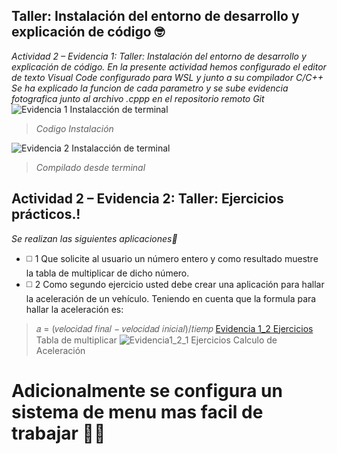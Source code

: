  ## Taller: Instalación del entorno de desarrollo y explicación de código 🤓
 _Actividad 2 – Evidencia 1: Taller: Instalación del entorno de desarrollo y explicación de código._
_En la presente actividad hemos configurado el editor de texto Visual Code configurado para WSL y junto a su compilador C/C++_
 _Se ha explicado la funcion de cada parametro y se sube evidencia fotografica junto al archivo .cppp en el repositorio remoto Git_ 
![Evidencia 1  Instalacción de terminal](https://user-images.githubusercontent.com/66846214/112212466-086f0100-8beb-11eb-86ea-1ac3ecb701d7.png)

> _Codigo Instalación_

![Evidencia 2  Instalacción de terminal](https://user-images.githubusercontent.com/66846214/112235140-09fcf100-8c0c-11eb-8545-7b21f2358ce5.png)

> _Compilado desde terminal_

##  Actividad 2 – Evidencia 2: Taller: Ejercicios prácticos.!

_Se realizan las siguientes aplicaciones🔽_
* ◻️ 1 Que solicite al usuario un número entero y como resultado muestre la tabla de multiplicar de dicho
número.
* ◻️ 2 Como segundo ejercicio usted debe crear una aplicación para hallar la aceleración de un vehículo. Teniendo en cuenta que la formula para hallar la aceleración es:
> 𝑎 = (𝑣𝑒𝑙𝑜𝑐𝑖𝑑𝑎𝑑 𝑓𝑖𝑛𝑎𝑙 − 𝑣𝑒𝑙𝑜𝑐𝑖𝑑𝑎𝑑 𝑖𝑛𝑖𝑐𝑖𝑎𝑙)/𝑡𝑖𝑒𝑚𝑝
[Evidencia 1_2  Ejercicios](https://user-images.githubusercontent.com/66846214/112243012-d07fb200-8c1a-11eb-8ce0-27b83c18ac2e.png)
>Tabla de multiplicar
![Evidencia1_2_1 Ejercicios](https://user-images.githubusercontent.com/66846214/112243022-d70e2980-8c1a-11eb-8df2-bdac681f1a5a.png)
> Calculo de Aceleración

# Adicionalmente se configura un sistema de menu mas facil de trabajar 👷‍♂️
